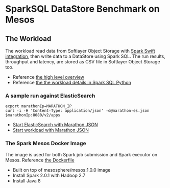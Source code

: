 # SparkSQL DataStore Benchmark on Mesos

## The Workload

The workload read data from Softlayer Object Storage with [Spark Swift integration](https://github.com/SparkTC/stocator), then write data to a DataStore using Spark SQL. The run results, throughput and latency, are stored as CSV file in Softlayer Object Storage too.

* Reference [the high level overview](docs/SparkSQL_Workload.pdf)
* Reference [the the workload details in Spark SQL Python](python/workload.py)

### A sample run against ElasticSearch

	export marathonIp=MARATHON_IP
	curl -i -H 'Content-Type: application/json' -d@marathon-es.json $marathonIp:8080/v2/apps

* [Start ElasticSearch with Marathon JSON](config/es.json)
* [Start workload with Marathon JSON](config/marathon-es.json)


### The Spark Mesos Docker Image 

The image is used for both Spark job submission and Spark executor on Mesos. Reference [the Dockerfile](docker/Dockerfile)

* Built on top of mesosphere/mesos:1.0.0 image
* Install Spark 2.0.1 with Hadoop 2.7
* Install Java 8


